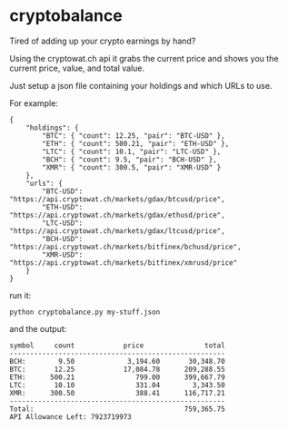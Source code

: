 # cryptobalance

Tired of adding up your crypto earnings by hand?

Using the cryptowat.ch api it grabs the current price and shows you
the current price, value, and total value.

Just setup a json file containing your holdings and which URLs to use.

For example:

    {
        "holdings": {
    	    "BTC": { "count": 12.25, "pair": "BTC-USD" },
    	    "ETH": { "count": 500.21, "pair": "ETH-USD" },
    		"LTC": { "count": 10.1, "pair": "LTC-USD" },
    		"BCH": { "count": 9.5, "pair": "BCH-USD" },
    		"XMR": { "count": 300.5, "pair": "XMR-USD" }	
        },
        "urls": {
    	    "BTC-USD": "https://api.cryptowat.ch/markets/gdax/btcusd/price",
    		"ETH-USD": "https://api.cryptowat.ch/markets/gdax/ethusd/price",
    		"LTC-USD": "https://api.cryptowat.ch/markets/gdax/ltcusd/price",
    		"BCH-USD": "https://api.cryptowat.ch/markets/bitfinex/bchusd/price",
    		"XMR-USD": "https://api.cryptowat.ch/markets/bitfinex/xmrusd/price"
        }
    }


run it:

    python cryptobalance.py my-stuff.json

and the output:

    symbol     count            price               total
    -----------------------------------------------------
    BCH:        9.50             3,194.60       30,348.70
	BTC:       12.25            17,084.78      209,288.55
	ETH:      500.21               799.00      399,667.79
	LTC:       10.10               331.04        3,343.50
	XMR:      300.50               388.41      116,717.21
	-----------------------------------------------------
	Total:                                     759,365.75
	API Allowance Left: 7923719973
